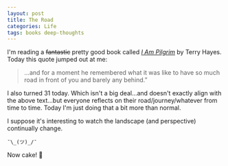 ```yaml
---
layout: post
title: The Road
categories: Life
tags: books deep-thoughts
---
```

I'm reading a ~~fantastic~~ pretty good book called [_I Am Pilgrim_](http://www.amazon.com/I-Am-Pilgrim-A-Thriller/dp/1439177732) by Terry Hayes. Today this quote jumped out at me:

> ...and for a moment he remembered what it was like to have so much road in front of you and barely any behind.”

I also turned 31 today. Which isn't a big deal...and doesn't exactly align with the above text...but everyone reflects on their road/journey/whatever from time to time. Today I'm just doing that a bit more than normal.

I suppose it's interesting to watch the landscape (and perspective) continually change.

`¯\_(ツ)_/¯`

Now cake! :cake: